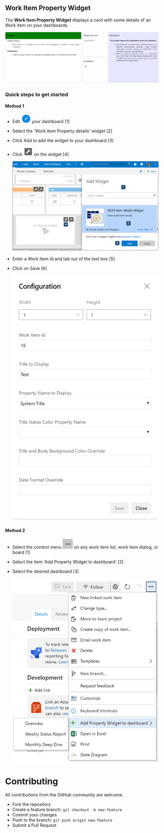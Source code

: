 ## Work Item Property Widget ##

The **Work Item Property Widget** displays a card with some details of an Work item on your dashboards.

![detailed cards](/static/images/detailed-cards.png)

### Quick steps to get started ###

#### Method 1

- Edit ![](/static/images/overview_edit.png) your dashboard [1]
- Select the 'Work Item Property details' widget [2]
- Click Add to add the widget to your dashboard [3]
- Click ![](/static/images/configure.png) on the widget [4]

	![add widget](/static/images/add-widget-steps.png)

- Enter a Work Item Id and tab out of the text box [5]
- Click on Save [6]

	![add wi](/static/images/wi-property-configuration.png)

#### Method 2

- Select the context menu ![](/static/images/context.png) on any work item list, work item dialog, or board [1]
- Select the item 'Add Property Widget to dashboard' [2]
- Select the desired dashboard [3]

	![add to dashboard](/static/images/add-dashboard.png)

# Contributing
All contributions from the GitHub community are welcome.

* Fork the repository
* Create a feature branch: `git checkout -b new-feature`
* Commit your changes
* Push to the branch: `git push origin new-feature`
* Submit a Pull Request
